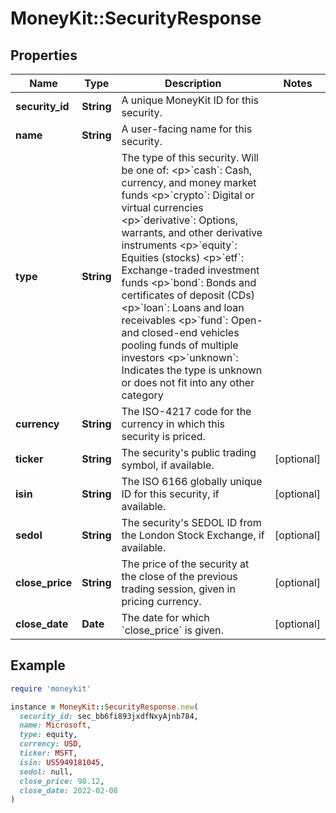 # MoneyKit::SecurityResponse

## Properties

| Name | Type | Description | Notes |
| ---- | ---- | ----------- | ----- |
| **security_id** | **String** | A unique MoneyKit ID for this security. |  |
| **name** | **String** | A user-facing name for this security. |  |
| **type** | **String** | The type of this security.  Will be one of: &lt;p&gt;&#x60;cash&#x60;: Cash, currency, and money market funds &lt;p&gt;&#x60;crypto&#x60;: Digital or virtual currencies &lt;p&gt;&#x60;derivative&#x60;: Options, warrants, and other derivative instruments &lt;p&gt;&#x60;equity&#x60;: Equities (stocks) &lt;p&gt;&#x60;etf&#x60;: Exchange-traded investment funds &lt;p&gt;&#x60;bond&#x60;: Bonds and certificates of deposit (CDs) &lt;p&gt;&#x60;loan&#x60;: Loans and loan receivables &lt;p&gt;&#x60;fund&#x60;: Open- and closed-end vehicles pooling funds of multiple investors &lt;p&gt;&#x60;unknown&#x60;: Indicates the type is unknown or does not fit into any other category |  |
| **currency** | **String** | The ISO-4217 code for the currency in which this security is priced. |  |
| **ticker** | **String** | The security&#39;s public trading symbol, if available. | [optional] |
| **isin** | **String** | The ISO 6166 globally unique ID for this security, if available. | [optional] |
| **sedol** | **String** | The security&#39;s SEDOL ID from the London Stock Exchange, if available. | [optional] |
| **close_price** | **String** | The price of the security at the close of the previous trading session, given in pricing currency. | [optional] |
| **close_date** | **Date** | The date for which &#x60;close_price&#x60; is given. | [optional] |

## Example

```ruby
require 'moneykit'

instance = MoneyKit::SecurityResponse.new(
  security_id: sec_bb6fi893jxdfNxyAjnb784,
  name: Microsoft,
  type: equity,
  currency: USD,
  ticker: MSFT,
  isin: US5949181045,
  sedol: null,
  close_price: 98.12,
  close_date: 2022-02-08
)
```

